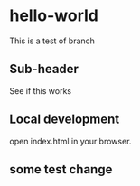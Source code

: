 # hello-world
This is a test of branch

## Sub-header
See if this works

## Local development
open index.html in your browser.

## some test change
